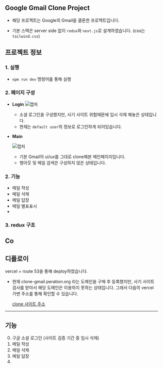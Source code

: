 ## Google Gmail Clone Project

- 해당 프로젝트는 Google의 Gmail을 클론한 프로젝트입니다.

- 기본 스택은 server side 없이 `redux`와 `next.js`로 설계하였습니다. (css는 `tailwind.css`)

## 프로젝트 정보

### 1. 실행

- `npm run dev` 명령어를 통해 실행

### 2. 페이지 구성

- **Login**
  ![캡처](https://user-images.githubusercontent.com/47960777/126595366-25bf7d34-aac7-4f50-810b-08f4a6a455c7.png)

  - 소셜 로그인을 구성했지만, 사기 사이트 위험때문에 임시 삭제 해놓은 상태입니다.
  - 현재는 `default user`의 정보로 로그인하게 되어있습니다.

- **Main**

  ![캡처](https://user-images.githubusercontent.com/47960777/126595352-68bfd0d1-f8d1-46e8-95f7-83dba61b55b5.png)

  - 기본 Gmail의 ui/ux를 그대로 clone해본 메인페이지입니다.
  - 행아웃 및 메일 검색은 구성하지 않은 상태입니다.

### 2. 기능

- 메일 작성
- 메일 삭제
- 메일 답장
- 메일 별표표시
-

### 3. redux 구조

## Co

## 디플로이

vercel + route 53을 통해 deploy하였습니다.

- 현재 clone-gmail.peration.org 라는 도메인을 구매 후 등록했지만, 사기 사이트 검사를 받아서 해당 도메인은 이용하지 못하는 상태입니다.
  그래서 다음의 vercel 가변 주소를 통해 확인할 수 있습니다.

  [clone 사이트 주소](https://clone-gmail-83n8hl8zo-jeeseongmin.vercel.app)

---

## 기능

0. 구글 소셜 로그인 (사이트 검증 기간 중 임시 삭제)
1. 메일 작성
2. 메일 삭제
3. 메일 답장
4.
